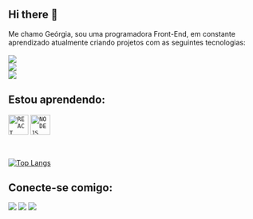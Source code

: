 ## Hi there 👋
Me chamo Geórgia, sou uma programadora Front-End, em constante aprendizado atualmente criando projetos com as seguintes tecnologias:
<br>
<br>
<img src="https://img.shields.io/badge/HTML5-E34F26?style=for-the-badge&logo=html5&logoColor=white"/> <br>
<img src="https://img.shields.io/badge/CSS3-1572B6?style=for-the-badge&logo=css3&logoColor=white"/> <br>
<img src="https://img.shields.io/badge/JavaScript-F7DF1E?style=for-the-badge&logo=javascript&logoColor=black"/> <br>



## Estou aprendendo:


<code><img width="40px" src="https://cdn.jsdelivr.net/gh/devicons/devicon@latest/icons/react/react-original-wordmark.svg" title = "REACT"/></code>
<code><img width="40px" src="https://cdn.jsdelivr.net/gh/devicons/devicon@latest/icons/nodejs/nodejs-original-wordmark.svg" title = "NODEJS"/></code>

<br>

[![Top Langs](https://github-readme-stats.vercel.app/api/top-langs/?username=GeorgiaSouza24)](https://github.com/anuraghazra/github-readme-stats)


## Conecte-se comigo:

<img src="https://img.shields.io/badge/Instagram-E4405F?style=for-the-badge&logo=instagram&logoColor=white"/>  <img src="https://img.shields.io/badge/LinkedIn-0077B5?style=for-the-badge&logo=linkedin&logoColor=white"/> <img src="https://img.shields.io/badge/Gmail-D14836?style=for-the-badge&logo=gmail&logoColor=white">









<!--
**GeorgiaSouza24/GeorgiaSouza24** is a ✨ _special_ ✨ repository because its `README.md` (this file) appears on your GitHub profile.

Here are some ideas to get you started:

- 🔭 I’m currently working on ...
- 🌱 I’m currently learning ...
- 👯 I’m looking to collaborate on ...
- 🤔 I’m looking for help with ...
- 💬 Ask me about ...
- 📫 How to reach me: ...
- 😄 Pronouns: ...
- ⚡ Fun fact: ...
-->
